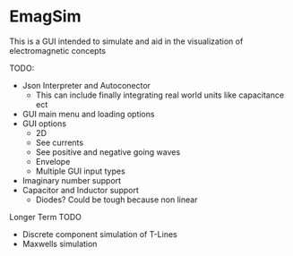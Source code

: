 # EmagSim
This is a GUI intended to simulate and aid in the visualization of electromagnetic concepts

TODO:
- Json Interpreter and Autoconector
    - This can include finally integrating real world units like capacitance ect
- GUI main menu and loading options
- GUI options
    - 2D
    - See currents
    - See positive and negative going waves
    - Envelope
    - Multiple GUI input types
- Imaginary number support
- Capacitor and Inductor support
    - Diodes? Could be tough because non linear

Longer Term TODO
- Discrete component simulation of T-Lines
- Maxwells simulation
